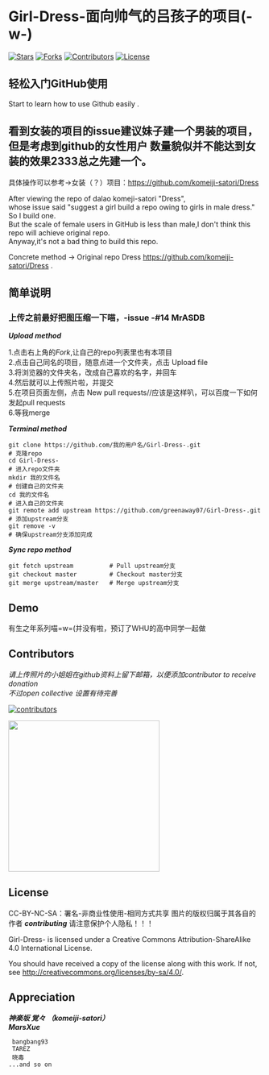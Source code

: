 # Girl-Dress-面向帅气的吕孩子的项目(-w-)

[![Stars](https://img.shields.io/github/stars/greenaway07/Girl-Dress-.svg?label=Stars&style=social)](https://github.com/greenaway07/Girl-Dress-/stargazers)
[![Forks](https://img.shields.io/github/forks/greenaway07/Girl-Dress-.svg?label=Fork&style=social)](https://github.com/greenaway07/Girl-Dress-/network/members)
[![Contributors](https://img.shields.io/github/contributors/greenaway07/Girl-Dress-.svg)](https://github.com/greenaway07/Girl-Dress-/graphs/contributors)
[![License](https://i.creativecommons.org/l/by-nc-sa/4.0/88x31.png)](http://creativecommons.org/licenses/by-nc-sa/4.0/) 

## 轻松入门GitHub使用
Start to learn how to use Github easily .
  
## 看到女装的项目的issue建议妹子建一个男装的项目，  但是考虑到github的女性用户   数量貌似并不能达到女装的效果2333总之先建一个。
具体操作可以参考->女装（？）项目：https://github.com/komeiji-satori/Dress  

After viewing the repo of dalao komeji-satori "Dress",   
whose issue said "suggest a girl build a repo owing to girls in male dress."  
So I build one.    
But the scale of female users in GitHub is less than male,I don't think this repo will achieve original repo.  
Anyway,it's not a bad thing to build this repo.  

Concrete method -> Original repo Dress https://github.com/komeiji-satori/Dress .   

## 简单说明    

### 上传之前最好把图压缩一下喵，-issue -#14 MrASDB      
***Upload method***   

1.点击右上角的*Fork*,让自己的repo列表里也有本项目  
2.点击自己同名的项目，随意点进一个文件夹，点击 Upload file  
3.将浏览器的文件夹名，改成自己喜欢的名字，并回车  
4.然后就可以上传照片啦，并提交  
5.在项目页面左侧，点击 New pull requests//应该是这样叭，可以百度一下如何发起pull requests     
6.等我merge

***Terminal method***
```
git clone https://github.com/我的用户名/Girl-Dress-.git                  # 克隆repo
cd Girl-Dress-                                                         # 进入repo文件夹
mkdir 我的文件名                                                         # 创建自己的文件夹
cd 我的文件名                                                            # 进入自己的文件夹
git remote add upstream https://github.com/greenaway07/Girl-Dress-.git # 添加upstream分支
git remove -v                                                          # 确保upstream分支添加完成
```

***Sync repo method***
```
git fetch upstream          # Pull upstream分支
git checkout master         # Checkout master分支
git merge upstream/master   # Merge upstream分支
```

## Demo  
有生之年系列喵=w=(并没有啦，预订了WHU的高中同学一起做

## Contributors
  *请上传照片的小姐姐在github资料上留下邮箱，以便添加contributor to receive donation  
    不过open collective 设置有待完善*  
    
 
[![contributors](https://opencollective.com/girl-dress-/contributors.svg?width=890&button=false)](https://github.com/greenaway07/Girl-Dress-/graphs/contributors)
   
  <a href="https://opencollective.com/girl-dress-?referral=28972" target="_blank">
  <img src="https://opencollective.com/webpack/donate/button@2x.png?color=blue" width=300 />
  </a>  
  

## License
  
CC-BY-NC-SA：署名-非商业性使用-相同方式共享  图片的版权归属于其各自的作者 ***contributing*** 请注意保护个人隐私！！！

Girl-Dress- is licensed under a Creative Commons Attribution-ShareAlike 4.0 International License.

You should have received a copy of the license along with this
work. If not, see <http://creativecommons.org/licenses/by-sa/4.0/>.

## Appreciation
***神楽坂 覚々
（komeiji-satori）***   
   ***MarsXue***  
 
     bangbang93
     TAREZ
     晓毒
    ...and so on
